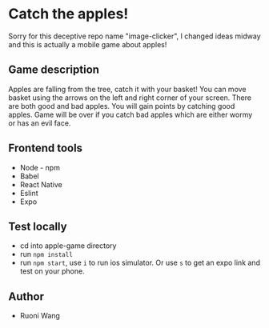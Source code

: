 # Catch the apples!

Sorry for this deceptive repo name "image-clicker", I changed ideas midway and this is actually a mobile game about apples!

## Game description
Apples are falling from the tree, catch it with your basket! You can move basket using the arrows on the left and right corner of your screen. There are both good and bad apples. You will gain points by catching good apples. Game will be over if you catch bad apples which are either wormy or has an evil face.

## Frontend tools
- Node - npm
- Babel
- React Native
- Eslint
- Expo

## Test locally
- cd into apple-game directory 
- run `npm install`
- run `npm start`, use `i` to run ios simulator. Or use `s` to get an expo link and test on your phone.

## Author
- Ruoni Wang
